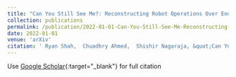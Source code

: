 ```yaml
---
title: "Can You Still See Me?: Reconstructing Robot Operations Over End-to-End Encrypted Channels"
collection: publications
permalink: /publication/2022-01-01-Can-You-Still-See-Me-Reconstructing-Robot-Operations-Over-End-to-End-Encrypted-Channels
date: 2022-01-01
venue: 'arXiv'
citation: ' Ryan Shah,  Chuadhry Ahmed,  Shishir Nagaraja, &quot;Can You Still See Me?: Reconstructing Robot Operations Over End-to-End Encrypted Channels.&quot; arXiv, 2022.'
---
```

Use [Google Scholar](https://scholar.google.com/scholar?q=Can+You+Still+See+Me?:+Reconstructing+Robot+Operations+Over+End+to+End+Encrypted+Channels){:target="_blank"} for full citation